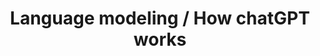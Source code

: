 ---
index: 3
day: "2/5"
title: "Language modeling / How chatGPT works"
puzzle: https://bit.ly/pdl24puzzle3
---